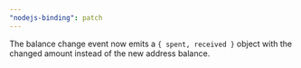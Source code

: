 ```yaml
---
"nodejs-binding": patch
---
```


The balance change event now emits a `{ spent, received }` object with the changed amount instead of the new address balance.
